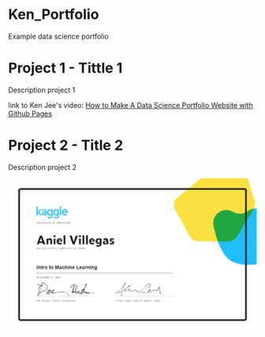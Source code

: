 # Ken_Portfolio
Example data science portfolio 

# Project 1 - Tittle 1

Description project 1

link to Ken Jee's video: [How to Make A Data Science Portfolio Website with Github Pages](https://www.youtube.com/watch?v=1aXk2RViq3c&list=PLc6Uc1T9oZ3HVwJbLsq0XsvntATk6PCqk&index=7)

# Project 2 - Title 2

Description project 2

![](https://github.com/aniel95/Ken_Portfolio/blob/main/Images/Aniel%20Villegas%20-%20Intro%20to%20Machine%20Learning.png)


